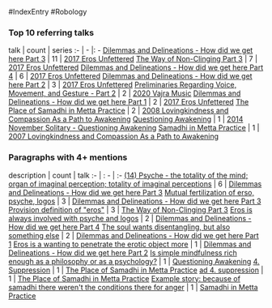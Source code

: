 #IndexEntry #Robology

### Top 10 referring talks
talk | count | series
:- | - |: -
<a data-href="Dilemmas and Delineations - How did we get here Part 3" href="Dilemmas+and+Delineations+-+How+did+we+get+here+Part+3" class="internal-link">Dilemmas and Delineations - How did we get here Part 3</a> | 11 | <a data-href="2017 Eros Unfettered" href="2017+Eros+Unfettered" class="internal-link">2017 Eros Unfettered</a>
<a data-href="The Way of Non-Clinging Part 3" href="The+Way+of+Non-Clinging+Part+3" class="internal-link">The Way of Non-Clinging Part 3</a> | 7 | <a data-href="2017 Eros Unfettered" href="2017+Eros+Unfettered" class="internal-link">2017 Eros Unfettered</a>
<a data-href="Dilemmas and Delineations - How did we get here Part 4" href="Dilemmas+and+Delineations+-+How+did+we+get+here+Part+4" class="internal-link">Dilemmas and Delineations - How did we get here Part 4</a> | 6 | <a data-href="2017 Eros Unfettered" href="2017+Eros+Unfettered" class="internal-link">2017 Eros Unfettered</a>
<a data-href="Dilemmas and Delineations - How did we get here Part 2" href="Dilemmas+and+Delineations+-+How+did+we+get+here+Part+2" class="internal-link">Dilemmas and Delineations - How did we get here Part 2</a> | 3 | <a data-href="2017 Eros Unfettered" href="2017+Eros+Unfettered" class="internal-link">2017 Eros Unfettered</a>
<a data-href="Preliminaries Regarding Voice, Movement, and Gesture - Part 2" href="Preliminaries+Regarding+Voice%2C+Movement%2C+and+Gesture+-+Part+2" class="internal-link">Preliminaries Regarding Voice, Movement, and Gesture - Part 2</a> | 2 | <a data-href="2020 Vajra Music" href="2020+Vajra+Music" class="internal-link">2020 Vajra Music</a>
<a data-href="Dilemmas and Delineations - How did we get here Part 1" href="Dilemmas+and+Delineations+-+How+did+we+get+here+Part+1" class="internal-link">Dilemmas and Delineations - How did we get here Part 1</a> | 2 | <a data-href="2017 Eros Unfettered" href="2017+Eros+Unfettered" class="internal-link">2017 Eros Unfettered</a>
<a data-href="The Place of Samadhi in Metta Practice" href="The+Place+of+Samadhi+in+Metta+Practice" class="internal-link">The Place of Samadhi in Metta Practice</a> | 2 | <a data-href="2008 Lovingkindness and Compassion As a Path to Awakening" href="2008+Lovingkindness+and+Compassion+As+a+Path+to+Awakening" class="internal-link">2008 Lovingkindness and Compassion As a Path to Awakening</a>
<a data-href="Questioning Awakening" href="Questioning+Awakening" class="internal-link">Questioning Awakening</a> | 1 | <a data-href="2014 November Solitary - Questioning Awakening" href="2014+November+Solitary+-+Questioning+Awakening" class="internal-link">2014 November Solitary - Questioning Awakening</a>
<a data-href="Samadhi in Metta Practice" href="Samadhi+in+Metta+Practice" class="internal-link">Samadhi in Metta Practice</a> | 1 | <a data-href="2007 Lovingkindness and Compassion As a Path to Awakening" href="2007+Lovingkindness+and+Compassion+As+a+Path+to+Awakening" class="internal-link">2007 Lovingkindness and Compassion As a Path to Awakening</a>

### Paragraphs with 4+ mentions
description | count | talk
:- | : - | :-
<a aria-label-position="top" aria-label="Dilemmas and Delineations - How did we get here Part 3 > 14 Psyche - the totality of the mind; organ of imaginal perception; totality of imaginal perceptions" data-href="Dilemmas and Delineations - How did we get here Part 3#14 Psyche - the totality of the mind; organ of imaginal perception; totality of imaginal perceptions" href="Dilemmas+and+Delineations+-+How+did+we+get+here+Part+3#14+Psyche+-+the+totality+of+the+mind%3B+organ+of+imaginal+perception%3B+totality+of+imaginal+perceptions" class="internal-link">(14) Psyche - the totality of the mind; organ of imaginal perception; totality of imaginal perceptions</a> | 6 | <a data-href="Dilemmas and Delineations - How did we get here Part 3" href="Dilemmas+and+Delineations+-+How+did+we+get+here+Part+3" class="internal-link">Dilemmas and Delineations - How did we get here Part 3</a>
<a aria-label-position="top" aria-label="Dilemmas and Delineations - How did we get here Part 3 > Mutual fertilization of erso psyche logos" data-href="Dilemmas and Delineations - How did we get here Part 3#Mutual fertilization of erso psyche logos" href="Dilemmas+and+Delineations+-+How+did+we+get+here+Part+3#Mutual+fertilization+of+erso+psyche+logos" class="internal-link">Mutual fertilization of erso, psyche, logos</a> | 3 | <a data-href="Dilemmas and Delineations - How did we get here Part 3" href="Dilemmas+and+Delineations+-+How+did+we+get+here+Part+3" class="internal-link">Dilemmas and Delineations - How did we get here Part 3</a>
<a aria-label-position="top" aria-label="The Way of Non-Clinging Part 3 > Provision definition of eros" data-href="The Way of Non-Clinging Part 3#Provision definition of eros" href="The+Way+of+Non-Clinging+Part+3#Provision+definition+of+%22eros%22" class="internal-link">Provision definition of &quot;eros&quot;</a> | 3 | <a data-href="The Way of Non-Clinging Part 3" href="The+Way+of+Non-Clinging+Part+3" class="internal-link">The Way of Non-Clinging Part 3</a>
<a aria-label-position="top" aria-label="Dilemmas and Delineations - How did we get here Part 4 > Eros is always involved with psyche and logos" data-href="Dilemmas and Delineations - How did we get here Part 4#Eros is always involved with psyche and logos" href="Dilemmas+and+Delineations+-+How+did+we+get+here+Part+4#Eros+is+always+involved+with+psyche+and+logos" class="internal-link">Eros is always involved with psyche and logos</a> | 2 | <a data-href="Dilemmas and Delineations - How did we get here Part 4" href="Dilemmas+and+Delineations+-+How+did+we+get+here+Part+4" class="internal-link">Dilemmas and Delineations - How did we get here Part 4</a>
<a aria-label-position="top" aria-label="Dilemmas and Delineations - How did we get here Part 1 > The soul wants disentangling but also something else" data-href="Dilemmas and Delineations - How did we get here Part 1#The soul wants disentangling but also something else" href="Dilemmas+and+Delineations+-+How+did+we+get+here+Part+1#The+soul+wants+disentangling+but+also+something+else" class="internal-link">The soul wants disentangling, but also something else</a> | 2 | <a data-href="Dilemmas and Delineations - How did we get here Part 1" href="Dilemmas+and+Delineations+-+How+did+we+get+here+Part+1" class="internal-link">Dilemmas and Delineations - How did we get here Part 1</a>
<a aria-label-position="top" aria-label="Dilemmas and Delineations - How did we get here Part 2 > Eros is a wanting to penetrate the erotic object more" data-href="Dilemmas and Delineations - How did we get here Part 2#Eros is a wanting to penetrate the erotic object more" href="Dilemmas+and+Delineations+-+How+did+we+get+here+Part+2#Eros+is+a+wanting+to+penetrate+the+erotic+object+more" class="internal-link">Eros is a wanting to penetrate the erotic object more</a> | 1 | <a data-href="Dilemmas and Delineations - How did we get here Part 2" href="Dilemmas+and+Delineations+-+How+did+we+get+here+Part+2" class="internal-link">Dilemmas and Delineations - How did we get here Part 2</a>
<a aria-label-position="top" aria-label="Questioning Awakening > Is simple mindfulness rich enough as a philosophy or as a psychology" data-href="Questioning Awakening#Is simple mindfulness rich enough as a philosophy or as a psychology" href="Questioning+Awakening#Is+simple+mindfulness+rich+enough+as+a+philosophy+or+as+a+psychology" class="internal-link">Is simple mindfulness rich enough as a philosophy or as a psychology?</a> | 1 | <a data-href="Questioning Awakening" href="Questioning+Awakening" class="internal-link">Questioning Awakening</a>
<a aria-label-position="top" aria-label="The Place of Samadhi in Metta Practice > 4 Suppression" data-href="The Place of Samadhi in Metta Practice#4 Suppression" href="The+Place+of+Samadhi+in+Metta+Practice#4+Suppression" class="internal-link">4. Suppression</a> | 1 | <a data-href="The Place of Samadhi in Metta Practice" href="The+Place+of+Samadhi+in+Metta+Practice" class="internal-link">The Place of Samadhi in Metta Practice</a>
<a aria-label-position="top" aria-label="The Place of Samadhi in Metta Practice > ad 4 suppression" data-href="The Place of Samadhi in Metta Practice#ad 4 suppression" href="The+Place+of+Samadhi+in+Metta+Practice#ad+4+suppression" class="internal-link">ad 4. suppression</a> | 1 | <a data-href="The Place of Samadhi in Metta Practice" href="The+Place+of+Samadhi+in+Metta+Practice" class="internal-link">The Place of Samadhi in Metta Practice</a>
<a aria-label-position="top" aria-label="Samadhi in Metta Practice > Example story because of samadhi there werent the conditions there for anger" data-href="Samadhi in Metta Practice#Example story because of samadhi there weren't the conditions there for anger" href="Samadhi+in+Metta+Practice#Example+story+because+of+samadhi+there+weren%27t+the+conditions+there+for+anger" class="internal-link">Example story: because of samadhi there weren&#x27;t the conditions there for anger</a> | 1 | <a data-href="Samadhi in Metta Practice" href="Samadhi+in+Metta+Practice" class="internal-link">Samadhi in Metta Practice</a>

